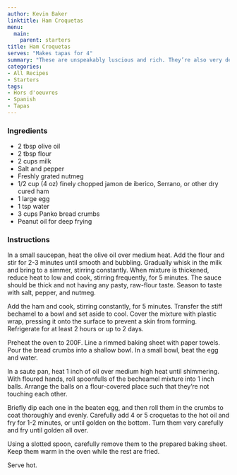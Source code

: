 ```yaml
---
author: Kevin Baker
linktitle: Ham Croquetas
menu:
  main:
    parent: starters
title: Ham Croquetas
serves: "Makes tapas for 4"
summary: "These are unspeakably luscious and rich. They’re also very delicate, and should be served piping hot, so make this little treat for a small crowd of close friends."
categories:
- All Recipes
- Starters
tags: 
- Hors d'oeuvres
- Spanish
- Tapas
---
```

### Ingredients

<div class="ingredient-list">

* 2 tbsp olive oil  
* 2 tbsp flour  
* 2 cups milk  
* Salt and pepper  
* Freshly grated nutmeg  
* 1/2 cup (4 oz) finely chopped jamon de iberico, Serrano, or other dry cured ham  
* 1 large egg  
* 1 tsp water  
* 3 cups Panko bread crumbs  
* Peanut oil for deep frying   

</div>

### Instructions
In a small saucepan, heat the olive oil over medium heat. Add the flour and stir for 2-3 minutes until smooth and bubbling. Gradually whisk in the milk and bring to a simmer, stirring constantly. When mixture is thickened, reduce heat to low and cook, stirring frequently, for 5 minutes. The sauce should be thick and not having any pasty, raw-flour taste.  Season to taste with salt, pepper, and nutmeg.

Add the ham and cook, stirring constantly, for 5 minutes. Transfer the stiff bechamel to a bowl and set aside to cool. Cover the mixture with plastic wrap, pressing it onto the surface to prevent a skin from forming. Refrigerate for at least 2 hours or up to 2 days.

Preheat the oven to 200F. Line a rimmed baking sheet with paper towels. Pour the bread crumbs into a shallow bowl.  In a small bowl, beat the egg and water.

In a saute pan, heat 1 inch of oil over medium high heat until shimmering. With floured hands, roll spoonfulls of the becheamel mixture into 1 inch balls. Arrange the balls on a flour-covered place such that they’re not touching each other.

Briefly dip each one in the beaten egg, and then roll them in the crumbs to coat thoroughly and evenly. Carefully add 4 or 5 croquetas to the hot oil and fry for 1-2 minutes, or until golden on the bottom.  Turn them very carefully and fry until golden all over.

Using a slotted spoon, carefully remove them to the prepared baking sheet. Keep them warm in the oven while the rest are fried.

Serve hot.